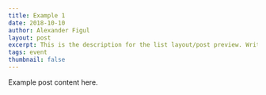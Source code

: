 ```yaml
---
title: Example 1
date: 2018-10-10
author: Alexander Figul
layout: post
excerpt: This is the description for the list layout/post preview. Write a short summary of the blog post.
tags: event
thumbnail: false
---
```


Example post content here.